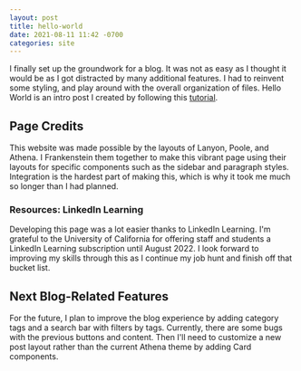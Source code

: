 ```yaml
---
layout: post
title: hello-world
date: 2021-08-11 11:42 -0700
categories: site
---
```


I finally set up the groundwork for a blog. It was not as easy as I thought it would be as I got distracted by many additional features. I had to reinvent some styling, and play around with the overall organization of files. Hello World is an intro post I created by following this [tutorial](https://www.linkedin.com/learning/learning-static-site-building-with-jekyll/add-a-post?u=65318132).

## Page Credits
This website was made possible by the layouts of Lanyon, Poole, and Athena. I Frankenstein them together to make this vibrant page using their layouts for specific components such as the sidebar and paragraph styles. Integration is the hardest part of making this, which is why it took me much so longer than I had planned.

### Resources: LinkedIn Learning
Developing this page was a lot easier thanks to LinkedIn Learning. I'm grateful to the University of California for offering staff and students a LinkedIn Learning subscription until August 2022. I look forward to improving my skills through this as I continue my job hunt and finish off that bucket list.

## Next Blog-Related Features
For the future, I plan to improve the blog experience by adding category tags and a search bar with filters by tags. Currently, there are some bugs with the previous buttons and content. Then I'll need to customize a new post layout rather than the current Athena theme by adding Card components.
